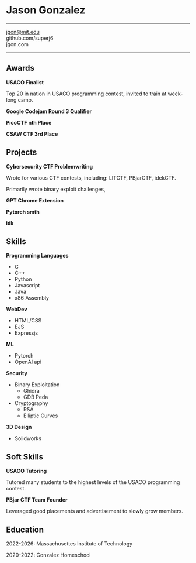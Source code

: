 # Jason Gonzalez

---

jgon@mit.edu  
github.com/superj6  
jgon.com  

--- 

## Awards

**USACO Finalist**

Top 20 in nation in USACO programming contest, invited to train at week-long camp.

**Google Codejam Round 3 Qualifier**



**PicoCTF nth Place**



**CSAW CTF 3rd Place**



## Projects

**Cybersecurity CTF Problemwriting**

Wrote for various CTF contests, including: LITCTF, PBjarCTF, idekCTF.

Primarily wrote binary exploit challenges, 

**GPT Chrome Extension**

**Pytorch smth**

**idk**

## Skills

**Programming Languages**

- C
- C++
- Python
- Javascript
- Java
- x86 Assembly

**WebDev**

- HTML/CSS
- EJS
- Expressjs

**ML**

- Pytorch
- OpenAI api

**Security**

- Binary Exploitation
  - Ghidra
  - GDB Peda
- Cryptography
  - RSA
  - Elliptic Curves 

**3D Design**

- Solidworks

## Soft Skills

**USACO Tutoring**

Tutored many students to the highest levels of the USACO programming contest.

**PBjar CTF Team Founder**

Leveraged good placements and advertisement to slowly grow members.

## Education

2022-2026: Massachusettes Institute of Technology

2020-2022: Gonzalez Homeschool
